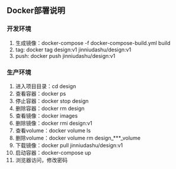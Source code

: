 ## Docker部署说明
### 开发环境
1. 生成镜像：docker-compose -f docker-compose-build.yml build
2. tag: docker tag design:v1 jinniudashu/design:v1
3. push: docker push jinniudashu/design:v1
### 生产环境
1. 进入项目目录：cd design
2. 查看容器：docker ps
3. 停止容器：docker stop design
4. 删除容器：docker rm design
5. 查看镜像：docker images
6. 删除镜像：docker rmi design:v1
7. 查看volume：docker volume ls
8. 删除volume：docker volume rm design_***_volume
9. 下载镜像：docker pull jinniudashu/design:v1
10. 启动容器：docker-compose up
11. 浏览器访问，修改密码